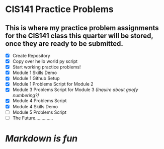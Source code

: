 # CIS141 Practice Problems
This is where my practice problem assignments for the CIS141 class this quarter will be stored, once they are ready to be submitted.
---
- [x] Create Repository
- [x] Copy over hello world py script
- [X] Start working practice problems!
- [x] Module 1 Skills Demo
- [X] Module 1 Github Setup
- [X] Module 1 Problems Script for Module 2
- [x] Module 3 Problems Script for Module 3 *(Inquire about goofy numbering?)*
- [x] Module 4 Problems Script
- [X] Module 4 Skills Demo
- [ ] Module 5 Problems Script
- [ ] The Future..............

# *Markdown is fun*
